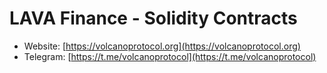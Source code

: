 # LAVA Finance - Solidity Contracts

* Website: [https://volcanoprotocol.org](https://volcanoprotocol.org)
* Telegram: [https://t.me/volcanoprotocol](https://t.me/volcanoprotocol) 